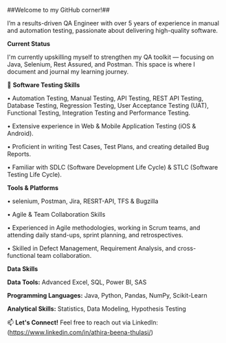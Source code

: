 
##Welcome to my GitHub corner!##


I’m a results-driven QA Engineer with over 5 years of experience in manual and automation testing, passionate about delivering high-quality software. 

**Current Status**

I'm currently upskilling myself to strengthen my QA toolkit — focusing on Java, Selenium, Rest Assured, and Postman.
This space is where I document and journal my learning journey.

🚀 **Software Testing Skills**

•	Automation Testing, Manual Testing, API Testing, REST API Testing, Database Testing, Regression Testing, User Acceptance Testing (UAT), Functional Testing, Integration Testing and Performance Testing.

•	Extensive experience in Web & Mobile Application Testing (iOS & Android).

•	Proficient in writing Test Cases, Test Plans, and creating detailed Bug Reports.

•	Familiar with SDLC (Software Development Life Cycle) & STLC (Software Testing Life Cycle).

**Tools & Platforms**

•	selenium, Postman, Jira, RESRT-API, TFS & Bugzilla

• Agile & Team Collaboration Skills

•	Experienced in Agile methodologies, working in Scrum teams, and attending daily stand-ups, sprint planning, and retrospectives.

•	Skilled in Defect Management, Requirement Analysis, and cross-functional team collaboration.

**Data Skills**

**Data Tools:** Advanced Excel, SQL, Power BI, SAS

**Programming Languages:** Java, Python, Pandas, NumPy, Scikit-Learn

**Analytical Skills:** Statistics, Data Modeling, Hypothesis Testing

📫 **Let's Connect!**
Feel free to reach out via LinkedIn: (https://www.linkedin.com/in/athira-beena-thulasi/)






